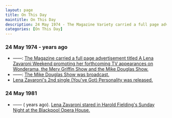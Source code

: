 ```yaml
---
layout: page
title: On This Day
maintitle: On This Day
description: 24 May 1974 - The Magazine Variety carried a full page advertisement titled A Lena Zavaroni Weekend promoting her forthcoming tv appearances on Wonderama and the Mike Douglas Show. 24 May 1981 - Lena Zavaroni stared in Harold Fielding's Sunday Night at the Blackpool Opera House.
categories: [On This Day]
---
```


### 24 May 1974 - <span id="age1"></span> years ago
* ——: [The Magazine carried a full page advertisement titled A Lena Zavaroni Weekend promoting her forthcoming TV appearances on Wonderama, the Merv Griffin Show and the Mike Douglas Show.](/magazines/1974/05/24/variety-magazine.html)
* ——: [The Mike Douglas Show was broadcast.](/us%20television/1974/05/24/mike-douglas-show.html)
* [Lena Zavaroni's 2nd single (You've Got) Personality was released.](/discography/singles/02-personality)

### 24 May 1981
* —— (<span id="age2"></span> years ago). [Lena Zavaroni stared in Harold Fielding's Sunday Night at the Blackpool Opera House.](/theatre/harold%20fielding/blackpool%20opera%20house/1981/05/24/harold-fieldings-sunday-night-at-the-blackpool-opera-house.html)

<!-- Script for calculating number of years ago -->
<script>
var dob = '19740524';
var year = Number(dob.substr(0, 4));
var month = Number(dob.substr(4, 2)) - 1;
var day = Number(dob.substr(6, 2));
var today = new Date();
var age1 = today.getFullYear() - year;
if (today.getMonth() < month || (today.getMonth() == month && today.getDate() < day)) {
age1--;
}
document.getElementById("age1").innerHTML=age1;

var dob = '19810524';
var year = Number(dob.substr(0, 4));
var month = Number(dob.substr(4, 2)) - 1;
var day = Number(dob.substr(6, 2));
var today = new Date();
var age2 = today.getFullYear() - year;
if (today.getMonth() < month || (today.getMonth() == month && today.getDate() < day)) {
age2--;
}
document.getElementById("age2").innerHTML=age2;
</script>

